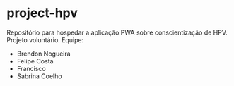 # project-hpv
Repositório para hospedar a aplicação PWA sobre conscientização de HPV.
Projeto voluntário. 
Equipe: 

- Brendon Nogueira
- Felipe Costa
- Francisco 
- Sabrina Coelho

